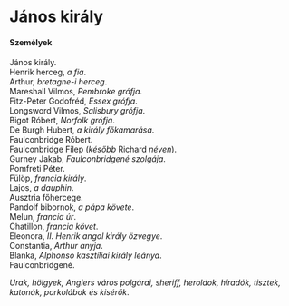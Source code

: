 <!-- ======================================================================
--- Search engine
title:          János király
keywords:       János, király, királydráma
description:    William Shakespeare: János király.
--- Menu system
order:          100
text:           János király
hidden:         false
umbel:          false
--- Page properties
id:             /histories/king-john
document:       
layout:         layout-2-left
$-left:         play-list
======================================================================= -->

# János király

#### Személyek

János király.  
Henrik herceg, _a fia_.  
Arthur, _bretagne-i herceg_.  
Mareshall Vilmos, _Pembroke grófja_.  
Fitz-Peter Godofréd, _Essex grófja_.  
Longsword Vilmos, _Salisbury grófja_.  
Bigot Róbert, _Norfolk grófja_.  
De Burgh Hubert, _a király főkamarása_.  
Faulconbridge Róbert.  
Faulconbridge Filep (_később_ Richard _néven_).  
Gurney Jakab, _Faulconbridgené szolgája_.  
Pomfreti Péter.  
Fülöp, _francia király_.  
Lajos, _a dauphin_.  
Ausztria főhercege.  
Pandolf bibornok, _a pápa követe_.  
Melun, _francia úr_.  
Chatillon, _francia követ_.  
Eleonora, _II. Henrik angol király özvegye_.  
Constantia, _Arthur anyja_.  
Blanka, _Alphonso kasztíliai király leánya_.  
Faulconbridgené.

_Urak, hölgyek, Angiers város polgárai, sheriff, heroldok, 
híradók, tisztek, katonák, porkolábok és kisérők_.
